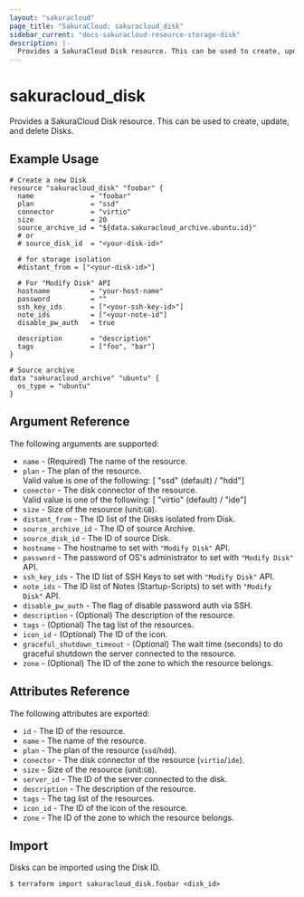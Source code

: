 ```yaml
---
layout: "sakuracloud"
page_title: "SakuraCloud: sakuracloud_disk"
sidebar_current: "docs-sakuracloud-resource-storage-disk"
description: |-
  Provides a SakuraCloud Disk resource. This can be used to create, update, and delete Disks.
---
```


# sakuracloud\_disk

Provides a SakuraCloud Disk resource. This can be used to create, update, and delete Disks.

## Example Usage

```hcl
# Create a new Disk
resource "sakuracloud_disk" "foobar" {
  name              = "foobar"
  plan              = "ssd"
  connector         = "virtio"
  size              = 20
  source_archive_id = "${data.sakuracloud_archive.ubuntu.id}"
  # or
  # source_disk_id  = "<your-disk-id>"

  # for storage isolation
  #distant_from = ["<your-disk-id>"]
  
  # For "Modify Disk" API
  hostname          = "your-host-name"
  password          = ""
  ssh_key_ids       = ["<your-ssh-key-id>"]
  note_ids          = ["<your-note-id"]
  disable_pw_auth   = true
  
  description       = "description"
  tags              = ["foo", "bar"]
}

# Source archive
data "sakuracloud_archive" "ubuntu" {
  os_type = "ubuntu"
}
```

## Argument Reference

The following arguments are supported:

* `name` - (Required) The name of the resource.
* `plan` - The plan of the resource.  
Valid value is one of the following: [ "ssd" (default) / "hdd"]
* `conector` - The disk connector of the resource.  
Valid value is one of the following: [ "virtio" (default) / "ide"]
* `size` - Size of the resource (unit:`GB`).
* `distant_from` - The ID list of the Disks isolated from Disk.
* `source_archive_id` - The ID of source Archive.
* `source_disk_id` - The ID of source Disk.
* `hostname` - The hostname to set with `"Modify Disk"` API.
* `password` - The password of OS's administrator to set with `"Modify Disk"` API.
* `ssh_key_ids` - The ID list of SSH Keys to set with `"Modify Disk"` API.
* `note_ids` - The ID list of Notes (Startup-Scripts) to set with `"Modify Disk"` API.
* `disable_pw_auth` - The flag of disable password auth via SSH.
* `description` - (Optional) The description of the resource.
* `tags` - (Optional) The tag list of the resources.
* `icon_id` - (Optional) The ID of the icon.
* `graceful_shutdown_timeout` - (Optional) The wait time (seconds) to do graceful shutdown the server connected to the resource.
* `zone` - (Optional) The ID of the zone to which the resource belongs.

## Attributes Reference

The following attributes are exported:

* `id` - The ID of the resource.
* `name` - The name of the resource.
* `plan` - The plan of the resource (`ssd`/`hdd`).
* `conector` - The disk connector of the resource (`virtio`/`ide`).
* `size` - Size of the resource (unit:`GB`).
* `server_id` - The ID of the server connected to the disk.
* `description` - The description of the resource.
* `tags` - The tag list of the resources.
* `icon_id` - The ID of the icon of the resource.
* `zone` - The ID of the zone to which the resource belongs.

## Import

Disks can be imported using the Disk ID.

```
$ terraform import sakuracloud_disk.foobar <disk_id>
```
